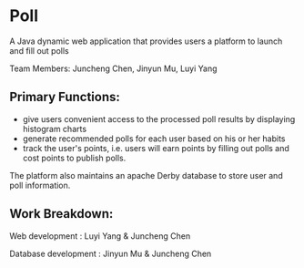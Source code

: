 # Poll

A Java dynamic web application that provides users a platform to launch and fill out polls 

Team Members: Juncheng Chen, Jinyun Mu, Luyi Yang

## Primary Functions: 

- give users convenient access to the processed poll results by displaying histogram charts
- generate recommended polls for each user based on his or her habits
- track the user's points, i.e. users will earn points by filling out polls and cost points to publish polls. 

The platform also maintains an apache Derby database to store user and poll information.

## Work Breakdown: 

Web development		   : Luyi Yang & Juncheng Chen

Database development : Jinyun Mu & Juncheng Chen

